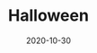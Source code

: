 ---
title: Halloween
date: 2020-10-30
published: true
tags:
- card
- print
- illustration
thumbnail: ./01.jpg
menuBackground: rgb(230,120,200)
menuText: black
cardBorder: black
cardBackground: black
cardText: white
---